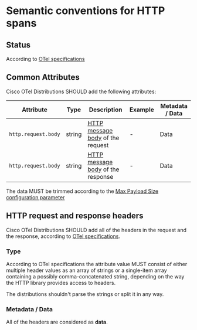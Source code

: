 # Semantic conventions for HTTP spans

## Status

According to [OTel specifications](https://github.com/open-telemetry/opentelemetry-specification/blob/master/specification/trace/semantic_conventions/http.md#status)

## Common Attributes

Cisco OTel Distributions SHOULD add the following attributes:

| Attribute  | Type | Description  | Example  | Metadata / Data |
|---|---|---|---|---|
| `http.request.body` | string | [HTTP message body](https://tools.ietf.org/html/rfc7230#section-3.3) of the request | - | Data
| `http.request.body` | string | [HTTP message body](https://tools.ietf.org/html/rfc7230#section-3.3) of the response | - | Data

The data MUST be trimmed according to the [Max Payload Size configuration parameter](../../../../general.md#configuration)

## HTTP request and response headers

Cisco OTel Distributions SHOULD add all of the headers in the request and the response, according to [OTel specifications](https://github.com/open-telemetry/opentelemetry-specification/blob/main/specification/trace/semantic_conventions/http.md#http-request-and-response-headers).

### Type

According to OTel specifications the attribute value MUST consist of either multiple header values as an array of strings or a single-item array containing a possibly comma-concatenated string, depending on the way the HTTP library provides access to headers.

The distributions shouldn't parse the strings or split it in any way.

### Metadata / Data

All of the headers are considered as **data**.
